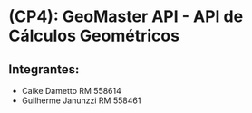 # (CP4): GeoMaster API - API de Cálculos Geométricos

## Integrantes:
- Caike Dametto RM 558614
- Guilherme Janunzzi RM 558461

